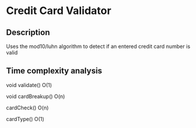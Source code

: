 # Credit Card Validator
## Description
Uses the mod10/luhn algorithm to detect if an entered credit card number is valid

## Time complexity analysis
void validate() O(1)

void cardBreakup() O(n)

cardCheck() O(n)

cardType() O(1)
